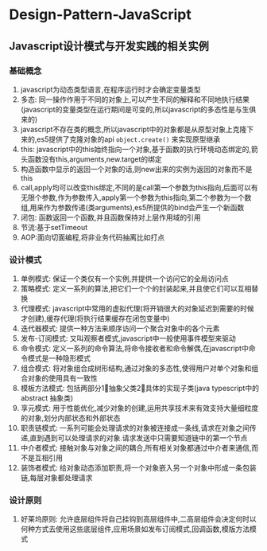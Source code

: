# Design-Pattern-JavaScript

## Javascript设计模式与开发实践的相关实例

### 基础概念
1. javascript为动态类型语言,在程序运行时才会确定变量类型
2. 多态: 同一操作作用于不同的对象上,可以产生不同的解释和不同地执行结果(javascript的变量类型在运行期间是可变的,所以javascript的多态性是与生俱来的)
3. javascript不存在类的概念,所以javascript中的对象都是从原型对象上克隆下来的,es5提供了克隆对象的api  `object.create()` 来实现原型继承
4. this: javascript中的this始终指向一个对象,基于函数的执行环境动态绑定的,箭头函数没有this,arguments,new.target的绑定
5. 构造函数中显示的返回一个对象的话,则new出来的实例为返回的对象而不是this
6. call,apply均可以改变this绑定,不同的是call第一个参数为this指向,后面可以有无限个参数,作为参数传入,apply第一个参数为this指向,第二个参数为一个数组,用来作为参数传递(类arguments),es5所提供的bind会产生一个新函数
7. 闭包: 函数返回一个函数,并且函数保持对上层作用域的引用
8. 节流:基于setTimeout
9. AOP:面向切面编程,将非业务代码抽离比如打点

### 设计模式
1. 单例模式: 保证一个类仅有一个实例,并提供一个访问它的全局访问点
2. 策略模式: 定义一系列的算法,把它们一个个的封装起来,并且使它们可以互相替换
3. 代理模式: javascript中常用的虚拟代理(将开销很大的对象延迟到需要的时候才创建),缓存代理(将执行结果缓存在闭包变量中)
4. 迭代器模式: 提供一种方法来顺序访问一个聚合对象中的各个元素
5. 发布-订阅模式: 又叫观察者模式,javascript中一般使用事件模型来驱动
6. 命令模式: 定义一系列的命令算法,将命令接收者和命令解偶,在javascript中命令模式是一种隐形模式
7. 组合模式: 将对象组合成树形结构,通过对象的多态性,使得用户对单个对象和组合对象的使用具有一致性
8. 模板方法模式: 包括两部分1⃣️抽象父类2⃣️具体的实现子类(java typescript中的 abstract 抽象类)
9. 享元模式: 用于性能优化,减少对象的创建,运用共享技术来有效支持大量细粒度的对象,划分内部状态和外部状态
10. 职责链模式: 一系列可能会处理请求的对象被连接成一条线,请求在对象之间传递,直到遇到可以处理请求的对象.请求发送中只需要知道链中的第一个节点
11. 中介者模式: 接触对象与对象之间的耦合,所有相关对象都通过中介者来通信,而不是互相引用
12. 装饰者模式: 给对象动态添加职责,将一个对象嵌入另一个对象中形成一条包装链,每层对象都处理请求

### 设计原则
1. 好莱坞原则: 允许底层组件将自己挂钩到高层组件中,二高层组件会决定何时以何种方式去使用这些底层组件,应用场景如发布订阅模式,回调函数,模版方法模式